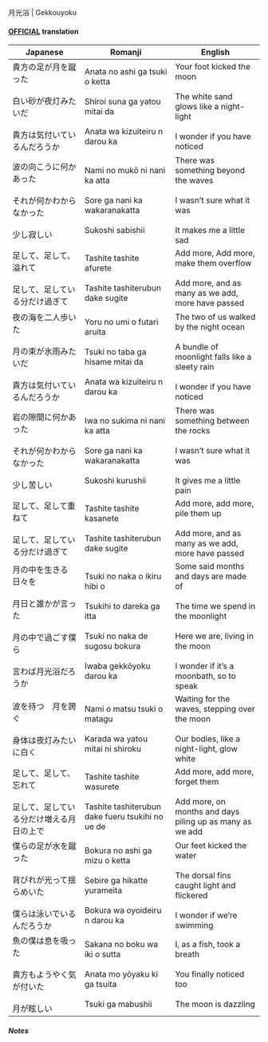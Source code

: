 月光浴 | Gekkouyoku
#### [OFFICIAL](https://yorushika.com/lyrics/detail/63/?lang=en) translation

| Japanese                                                       | Romanji                                                                                                                             | English                                                                                                                                                                |
| -------------------------------------------------------------- | ----------------------------------------------------------------------------------------------------------------------------------- | ---------------------------------------------------------------------------------------------------------------------------------------------------------------------- |
| 貴方の足が月を蹴った<br><br>白い砂が夜灯みたいだ<br><br>貴方は気付いているんだろうか             | Anata no ashi ga tsuki o ketta<br><br>Shiroi suna ga yatou mitai da<br><br>Anata wa kizuiteiru n darou ka                           | Your foot kicked the moon<br><br>The white sand glows like a night-light<br><br>I wonder if you have noticed                                                           |
| 波の向こうに何かあった<br><br>それが何かわからなかった<br><br>少し寂しい                   | Nami no mukō ni nani ka atta<br><br>Sore ga nani ka wakaranakatta<br><br>Sukoshi sabishii                                           | There was something beyond the waves<br><br>I wasn’t sure what it was<br><br>It makes me a little sad                                                                  |
| 足して、足して、溢れて<br><br>足して、足している分だけ過ぎて                             | Tashite tashite afurete<br><br>Tashite tashiterubun dake sugite                                                                     | Add more, Add more, make them overflow<br><br>Add more, and as many as we add, more have passed                                                                        |
| 夜の海を二人歩いた<br><br>月の束が氷雨みたいだ<br><br>貴方は気付いているんだろうか              | Yoru no umi o futari aruita<br><br>Tsuki no taba ga hisame mitai da<br><br>Anata wa kizuiteiru n darou ka                           | The two of us walked by the night ocean<br><br>A bundle of moonlight falls like a sleety rain<br><br>I wonder if you have noticed                                      |
| 岩の隙間に何かあった<br><br>それが何かわからなかった<br><br>少し苦しい                    | Iwa no sukima ni nani ka atta<br><br>Sore ga nani ka wakaranakatta<br><br>Sukoshi kurushii                                          | There was something between the rocks<br><br>I wasn’t sure what it was<br><br>It gives me a little pain                                                                |
| 足して、足して重ねて<br><br>足して、足している分だけ過ぎて                              | Tashite tashite kasanete<br><br>Tashite tashiterubun dake sugite                                                                    | Add more, add more, pile them up<br><br>Add more, and as many as we add, more have passed                                                                              |
| 月の中を生きる日々を<br><br>月日と誰かが言った<br><br>月の中で過ごす僕ら<br><br>言わば月光浴だろうか | Tsuki no naka o ikiru hibi o<br><br>Tsukihi to dareka ga itta<br><br>Tsuki no naka de sugosu bokura<br><br>Iwaba gekkōyoku darou ka | Some said months and days are made of<br><br>The time we spend in the moonlight<br><br>Here we are, living in the moon<br><br>I wonder if it’s a moonbath, so to speak |
| 波を待つ　月を跨ぐ<br><br>身体は夜灯みたいに白く                                   | Nami o matsu tsuki o matagu<br><br>Karada wa yatou mitai ni shiroku                                                                 | Waiting for the waves, stepping over the moon<br><br>Our bodies, like a night-light, glow white                                                                        |
| 足して、足して、忘れて<br><br>足して、足している分だけ増える月日の上で                        | Tashite tashite wasurete<br><br>Tashite tashiterubun dake fueru tsukihi no ue de                                                    | Add more, add more, forget them<br><br>Add more, on months and days piling up as many as we add                                                                        |
| 僕らの足が水を蹴った<br><br>背びれが光って揺らめいた<br><br>僕らは泳いでいるんだろうか            | Bokura no ashi ga mizu o ketta<br><br>Sebire ga hikatte yurameita<br><br>Bokura wa oyoideiru n darou ka                             | Our feet kicked the water<br><br>The dorsal fins caught light and flickered<br><br>I wonder if we’re swimming                                                          |
| 魚の僕は息を吸った<br><br>貴方もようやく気が付いた<br><br>月が眩しい                     | Sakana no boku wa iki o sutta<br><br>Anata mo yōyaku ki ga tsuita<br><br>Tsuki ga mabushii                                          | I, as a fish, took a breath<br><br>You finally noticed too<br><br>The moon is dazzling                                                                                 |
##### Notes
>